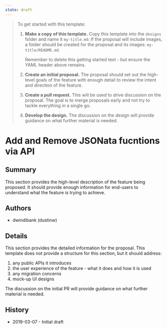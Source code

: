 ```yaml
---
state: draft
---
```


> To get started with this template:
>
> 1. **Make a copy of this template.** Copy this template into the `designs`
>   folder and name it `my-title.md`. If the proposal will include images, a folder
>   should be created for the proposal and its images: `my-title/README.md`.
>   
>    Remember to delete this getting started text - but ensure the YAML
>    header above remains.
>
> 2. **Create an initial proposal.** The proposal should set out the high-level
>   goals of the feature with enough detail to review the intent and direction of the
>   feature.
>
> 3. **Create a pull request.** This will be used to drive discussion on the
>   proposal. The goal is to merge proposals early and not try to tackle everything
>   in a single go.
>
> 4. **Develop the design.** The discussion on the design will provide guidance
>   on what further material is needed.

# Add and Remove JSONata fucntions via API

## Summary

This section provides the high-level description of the feature being proposed.
It should provide enough information for end-users to understand what the feature
is trying to achieve.

## Authors

 - dwindibank (dustinw)

## Details

This section provides the detailed information for the proposal. This template
does not provide a structure for this section, but it should address:

 1. any public APIs it introduces
 2. the user experience of the feature - what it does and how it is used
 3. any migration concerns
 4. mock-up UI designs

The discussion on the initial PR will provide guidance on what further material
is needed.

## History

- 2019-03-07 - Initial draft
